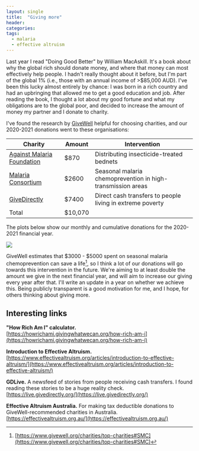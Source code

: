 ```yaml
---
layout: single
title:  "Giving more"
header:
categories: 
tags:
  - malaria
  - effective altruism
---
```


Last year I read "Doing Good Better" by William MacAskill. It's a book about why the global rich should donate money, and where that money can most effectively help people. I hadn't really thought about it before, but I'm part of the global 1% (i.e., those with an annual income of >$85,000 AUD). I've been this lucky almost entirely by chance: I was born in a rich country and had an upbringing that allowed me to get a good education and job. After reading the book, I thought a lot about my good fortune and what my obligations are to the global poor, and decided to increase the amount of money my partner and I donate to charity. 

I've found the research by [GiveWell](https://www.givewell.org/) helpful for choosing charities, and our 2020-2021 donations went to these organisations:

|		     Charity		     |	Amount 	|	Intervention	|		
|			 ---		     |	---		|	---			|
| [Against Malaria Foundation](https://www.againstmalaria.com/)  | $870		| Distributing insecticide-treated bednets |
| [Malaria Consortium](https://www.malariaconsortium.org/pages/preventive_treatments/seasonal-malaria-chemoprevention.htm)		     | $2600       | Seasonal malaria chemoprevention in high-transmission areas |
| [GiveDirectly](https://www.givedirectly.org/)			     |  $7400 	| Direct cash transfers to people living in extreme poverty |
| Total | $10,070  |     |

The plots below show our monthly and cumulative donations for the 2020-2021 financial year. 

![](https://emchugh.io/images/donations_both.png)

GiveWell estimates that $3000 - $5000 spent on seasonal malaria chemoprevention can save a life[^1], so I think a lot of our donations will go towards this intervention in the future. We're aiming to at least double the amount we give in the next financial year, and will aim to increase our giving every year after that. I'll write an update in a year on whether we achieve this. Being publicly transparent is a good motivation for me, and I hope, for others thinking about giving more.

## Interesting links

**"How Rich Am I" calculator.** 		
[https://howrichami.givingwhatwecan.org/how-rich-am-i](https://howrichami.givingwhatwecan.org/how-rich-am-i)

**Introduction to Effective Altruism.**   
[https://www.effectivealtruism.org/articles/introduction-to-effective-altruism/](https://www.effectivealtruism.org/articles/introduction-to-effective-altruism/)

**GDLive.** A newsfeed of stories from people receiving cash transfers. I found reading these stories to be a huge reality check.		 		
[https://live.givedirectly.org/](https://live.givedirectly.org/) 

**Effective Altruism Australia.** For making tax deductible donations to GiveWell-recommended charities in Australia.		
[https://effectivealtruism.org.au/](https://effectivealtruism.org.au/)

[^1]: [https://www.givewell.org/charities/top-charities#SMC](https://www.givewell.org/charities/top-charities#SMC)